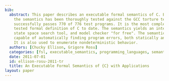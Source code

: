 ```yaml
---
bib:
  abstract: This paper describes an executable formal semantics of C. Being executable,
    the semantics has been thoroughly tested against the GCC torture test suite and
    successfully passes 770 of 776 test programs. It is the most complete and thoroughly
    tested formal definition of C to date. The semantics yields an interpreter, debugger,
    state space search tool, and model checker "for free". The semantics is shown
    capable of automatically finding program errors, both statically and at runtime.
    It is also used to enumerate nondeterministic behavior.
  authors: [Chucky Ellison, Grigore Rosu]
  categories: [fsl, executable_semantics, programming_languages, semantics, k]
  date: 2011-07-01
  id: ellison-rosu-2011-tr
  title: An Executable Formal Semantics of {C} with Applications
layout: paper
---
```

